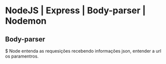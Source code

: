 # NodeJS | Express | Body-parser | Nodemon

## Body-parser

$ Node entenda as requesições recebendo informações json, entender a url os paramentros.